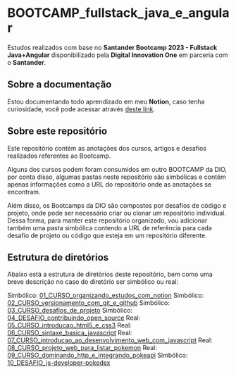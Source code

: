 # BOOTCAMP_fullstack_java_e_angular

Estudos realizados com base no **Santander Bootcamp 2023 - Fullstack Java+Angular** disponibilizado pela **Digital Innovation One** em parceria com o **Santander**.

## Sobre a documentação

Estou documentando todo aprendizado em meu **Notion**, caso tenha curiosidade, você pode acessar através [deste link](https://marlonprado04.notion.site/Santander-Bootcamp-2023-Fullstack-Java-Angular-c34a45b6c201403db3aeac2a04333dce?pvs=4).

## Sobre este repositório

Este repositório contém as anotações dos cursos, artigos e desafios realizados referentes ao Bootcamp.

Alguns dos cursos podem foram consumidos em outro BOOTCAMP da DIO, por conta disso, algumas pastas neste repositório são simbólicas e contém apenas informações como a URL do repositório onde as anotações se encontram.

Além disso, os Bootcamps da DIO são compostos por desafios de código e projeto, onde pode ser necessário criar ou clonar um repositório individual. Dessa forma, para manter este repositório organizado, vou adicionar também uma pasta simbólica contendo a URL de referência para cada desafio de projeto ou código que esteja em um repositório diferente.

## Estrutura de diretórios

Abaixo está a estrutura de diretórios deste repositório, bem como uma breve descrição no caso do diretório ser simbólico ou real:

Simbólico: [01_CURSO_organizando_estudos_com_notion](./01_CURSO_organizando_estudos_com_notion/)
Simbólico: [02_CURSO_versionamento_com_git_e_github](./02_CURSO_versionamento_com_git_e_github/)
Simbólico: [03_CURSO_desafios_de_projeto](./03_CURSO_desafios_de_projeto/)
Simbólico: [04_DESAFIO_contribuindo_open_source](./04_DESAFIO_contribuindo_open_source/)
Real: [05_CURSO_introducao_html5_e_css3](./05_CURSO_introducao_html5_e_css3/)
Real: [06_CURSO_sintaxe_basica_javascript](./06_CURSO_sintaxe_basica_javascript/)
Real: [07_CURSO_introducao_ao_desenvolvimento_web_com_javascript](./07_CURSO_introducao_ao_desenvolvimento_web_com_javascript/)
Real: [08_CURSO_projeto_web_para_listar_pokemon](./08_CURSO_projeto_web_para_listar_pokemon/)
Real: [09_CURSO_dominando_http_e_integrando_pokeapi](./09_CURSO_dominando_http_e_integrando_pokeapi/)
Simbólico: [10_DESAFIO_js-developer-pokedex](./10_DESAFIO_js-developer-pokedex/)
